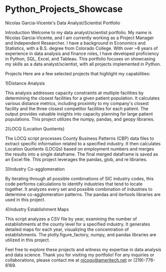# Python_Projects_Showcase
Nicolas Garcia-Vicente's Data Analyst/Scientist Portfolio

Introduction
Welcome to my data analyst/scientist portfolio. My name is Nicolas Garcia-Vicente, and I am currently working as a Project Manager and Independent Researcher. I have a background in Economics and Statistics, with a B.S. degree from Colorado College. With over ~8 years of experience in data analysis and finance roles, I have developed proficiency in Python, SQL, Excel, and Tableau. This portfolio focuses on showcasing my skills as a data analyst/scientist, with all projects implemented in Python.

Projects
Here are a few selected projects that highlight my capabilities:

1)Distance Analysis

This analysis addresses capacity constraints at multiple facilities by determining the closest facilities for a given patient population. It calculates various distance metrics, including proximity to my company's closest facility and the three closest competitor facilities for each patient. The output provides valuable insights into capacity planning for large patient populations. This project utilizes the numpy, pandas, and geopy libraries.

2)LOCQ (Location Quotients)

The LOCQ script processes County Business Patterns (CBP) data files to extract specific information related to a specified industry. It then calculates Location Quotients (LOCQs) based on employment numbers and merges the results into a single dataframe. The final merged dataframe is saved as an Excel file. This project leverages the pandas, glob, and re libraries.

3)Industry Co-agglomeration

By iterating through all possible combinations of SIC industry codes, this code performs calculations to identify industries that tend to locate together. It analyzes every set and possible combination of industries to determine co-agglomeration patterns. The pandas and itertools libraries are used in this project.

4)Industry Establishment Maps

This script analyzes a CSV file by year, examining the number of establishments at the county level for a specified industry. It generates detailed maps for each year, visualizing the concentration of establishments. The plotly.figure_factory, numpy, and pandas libraries are utilized in this project.

Feel free to explore these projects and witness my expertise in data analysis and data science.
Thank you for visiting my portfolio! For any inquiries or collaborations, please contact me at nicogv@ameritech.net or (219)-776-8169.

